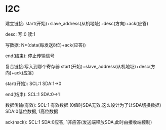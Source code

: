 # I2C

建立链接:
start(开始)+slave_address(从机地址)+desc(方向)+ack(应答)

desc:
    写:0
    读:1

写数据:
N*(data(每发送8位)+ack(应答))

end(结束):
停止传输信号


复合链接:写入到哪个寄存器
start(开始)+slave_address(从机地址)+desc(方向)+ack(应答)



start(开始):
    SCL:1
    SDA:1->0

end(结束):
    SCL:1
    SDA:0->1


数据传输(有效):
    SCL:1 有效数据 (0值时SDA无效,这么设计为了让SDA切换数据)
    SDA:0低位数据, 1高位数据


ack(nack):
    SCL:1
    SDA:0应答, 1非应答(发送端释放SDA,此时由接收端控制)